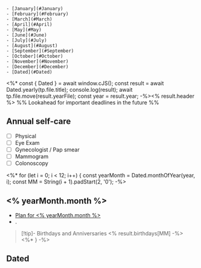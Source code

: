 ```ad-toc
- [January](#January)
- [February](#February)
- [March](#March)
- [April](#April)
- [May](#May)
- [June](#June)
- [July](#July)
- [August](#August)
- [September](#September)
- [October](#October)
- [November](#November)
- [December](#December)
- [Dated](#Dated)
```
<%* const { Dated } = await window.cJS();
    const result = await Dated.yearly(tp.file.title);
    console.log(result);
    await tp.file.move(result.yearFile);
    const year = result.year;
-%><% result.header %>
%% Lookahead for important deadlines in the future %%

## Annual self-care
- [ ] Physical
- [ ] Eye Exam
- [ ] Gynecologist / Pap smear
- [ ] Mammogram
- [ ] Colonoscopy

<%* for (let i = 0; i < 12; i++) {
    const yearMonth = Dated.monthOfYear(year, i); 
    const MM = String(i + 1).padStart(2, '0'); -%>

## <% yearMonth.month %>
- [Plan for <% yearMonth.month %>](<% yearMonth.monthFile %>)
- .

> [!tip]- Birthdays and Anniversaries
<% result.birthdays[MM] -%>
<%* } -%>

## Dated

```<% result.yearByWeek %>
```